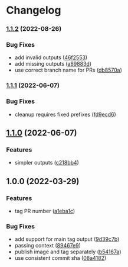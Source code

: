 # Changelog

### [1.1.2](https://www.github.com/mikian/docker-meta-action/compare/v1.1.1...v1.1.2) (2022-08-26)


### Bug Fixes

* add invalid outputs ([46f2553](https://www.github.com/mikian/docker-meta-action/commit/46f2553dde341aa839b8c76db165b04169b7e0ed))
* add missing outputs ([a89883d](https://www.github.com/mikian/docker-meta-action/commit/a89883d0813e6693e2aee34f282d4076e3c258e3))
* use correct branch name for PRs ([db8570a](https://www.github.com/mikian/docker-meta-action/commit/db8570aa2ed0dbaadcd001ec3662764a11b5692f))

### [1.1.1](https://www.github.com/mikian/docker-meta-action/compare/v1.1.0...v1.1.1) (2022-06-07)


### Bug Fixes

* cleanup requires fixed prefixes ([fd9ecd6](https://www.github.com/mikian/docker-meta-action/commit/fd9ecd6465f37bfb1b045c12b528e4a1063d0294))

## [1.1.0](https://www.github.com/mikian/docker-meta-action/compare/v1.0.0...v1.1.0) (2022-06-07)


### Features

* simpler outputs ([c218bb4](https://www.github.com/mikian/docker-meta-action/commit/c218bb418c2aaad2406e44d1e8d000d35caf1a7f))

## 1.0.0 (2022-03-29)


### Features

* tag PR number ([a1eba1c](https://www.github.com/mikian/docker-meta-action/commit/a1eba1c852a841f2825da1b83f29465b123479a5))


### Bug Fixes

* add support for main tag output ([9d39c7b](https://www.github.com/mikian/docker-meta-action/commit/9d39c7b656c4cff8bf5960f831cd449e62ff4b21))
* passing context ([89467e9](https://www.github.com/mikian/docker-meta-action/commit/89467e9a13a6def09cc158b58276ead636627fe2))
* publish image and tag separately ([b54167a](https://www.github.com/mikian/docker-meta-action/commit/b54167a7fadeeca16eeb15f9d84c454728a49936))
* use consistent commit sha ([08a4182](https://www.github.com/mikian/docker-meta-action/commit/08a418268b989b949c2fc67a798675cb0cf48d46))

